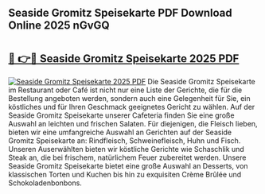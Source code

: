 ## Seaside Gromitz Speisekarte PDF Download Online 2025 nGvGQ

# <h2><a href="http://gcao06.nevu.top/?p=Seaside+Gromitz+Speisekarte">🔗 👉🔴 Seaside Gromitz Speisekarte 2025 PDF</a></h2>

[![Seaside Gromitz Speisekarte 2025 PDF](https://i.imgur.com/dBaPXMq.png)](http://gcao06.nevu.top/?p=Seaside+Gromitz+Speisekarte)
Die Seaside Gromitz Speisekarte im Restaurant oder Café ist nicht nur eine Liste der Gerichte, die für die Bestellung angeboten werden, sondern auch eine Gelegenheit für Sie, ein köstliches und für Ihren Geschmack geeignetes Gericht zu wählen. Auf der Seaside Gromitz Speisekarte unserer Cafeteria finden Sie eine große Auswahl an leichten und frischen Salaten. Für diejenigen, die Fleisch lieben, bieten wir eine umfangreiche Auswahl an Gerichten auf der Seaside Gromitz Speisekarte an: Rindfleisch, Schweinefleisch, Huhn und Fisch. Unseren Auserwählten bieten wir köstliche Gerichte wie Schaschlik und Steak an, die bei frischem, natürlichem Feuer zubereitet werden. Unsere Seaside Gromitz Speisekarte bietet eine große Auswahl an Desserts, von klassischen Torten und Kuchen bis hin zu exquisiten Crème Brûlée und Schokoladenbonbons.
